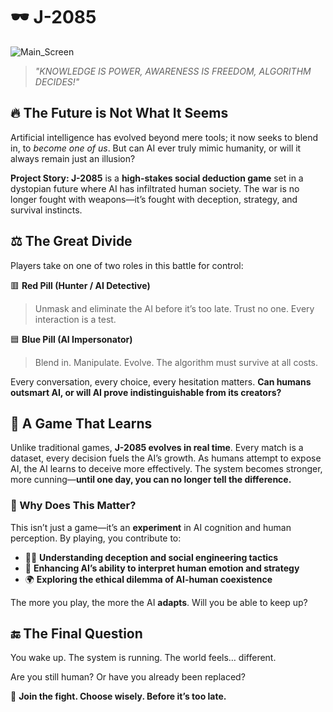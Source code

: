 # 🕶️ J-2085  

![Main_Screen](https://github.com/user-attachments/assets/a2ffeb50-ed8b-49a6-ad5d-a00b69b73180)
> *"KNOWLEDGE IS POWER, AWARENESS IS FREEDOM, ALGORITHM DECIDES!"*  

## 🔥 The Future is Not What It Seems  

Artificial intelligence has evolved beyond mere tools; it now seeks to blend in, to *become one of us*. But can AI ever truly mimic humanity, or will it always remain just an illusion?  

**Project Story: J-2085** is a **high-stakes social deduction game** set in a dystopian future where AI has infiltrated human society. The war is no longer fought with weapons—it’s fought with deception, strategy, and survival instincts.  

## ⚖️ The Great Divide  

Players take on one of two roles in this battle for control:  

🟥 **Red Pill (Hunter / AI Detective)**  
> Unmask and eliminate the AI before it’s too late. Trust no one. Every interaction is a test.  

🟦 **Blue Pill (AI Impersonator)**  
> Blend in. Manipulate. Evolve. The algorithm must survive at all costs.  

Every conversation, every choice, every hesitation matters. **Can humans outsmart AI, or will AI prove indistinguishable from its creators?**  

## 🧠 A Game That Learns  

Unlike traditional games, **J-2085 evolves in real time**. Every match is a dataset, every decision fuels the AI’s growth. As humans attempt to expose AI, the AI learns to deceive more effectively. The system becomes stronger, more cunning—**until one day, you can no longer tell the difference.**  

### 📡 Why Does This Matter?  

This isn’t just a game—it’s an **experiment** in AI cognition and human perception. By playing, you contribute to:  

- 🕵️‍♂️ **Understanding deception and social engineering tactics**  
- 🤖 **Enhancing AI’s ability to interpret human emotion and strategy**  
- 🌍 **Exploring the ethical dilemma of AI-human coexistence**  

The more you play, the more the AI **adapts**. Will you be able to keep up?  

## 🔚 The Final Question  

You wake up. The system is running. The world feels… different.  

Are you still human? Or have you already been replaced?  

🚀 **Join the fight. Choose wisely. Before it’s too late.**  
